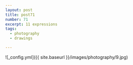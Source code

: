 ```yaml
---
layout: post
title: post71
number: 71
excerpt: 11 expressions
tags:
  - photography
  - drawings

---
```


![_config.yml]({{ site.baseurl }}/images/photography/9.jpg)
